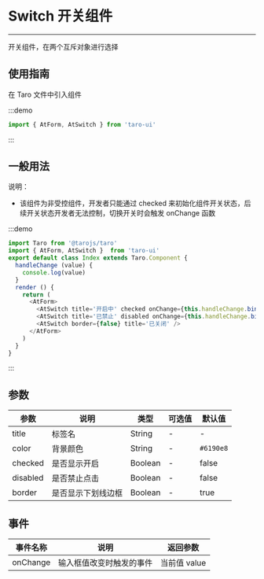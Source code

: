 # Switch 开关组件

---
开关组件，在两个互斥对象进行选择

## 使用指南

在 Taro 文件中引入组件

:::demo

```js
import { AtForm, AtSwitch } from 'taro-ui'
```

:::

## 一般用法

说明：

* 该组件为非受控组件，开发者只能通过 checked 来初始化组件开关状态，后续开关状态开发者无法控制，切换开关时会触发 onChange 函数

:::demo

```js
import Taro from '@tarojs/taro'
import { AtForm, AtSwitch }  from 'taro-ui'
export default class Index extends Taro.Component {
  handleChange (value) {
    console.log(value)
  }
  render () {
    return (
      <AtForm>
        <AtSwitch title='开启中' checked onChange={this.handleChange.bind(this)} />
        <AtSwitch title='已禁止' disabled onChange={this.handleChange.bind(this)} />
        <AtSwitch border={false} title='已关闭' />
      </AtForm>
    )
  }
}

```

:::

## 参数

| 参数       | 说明                                   | 类型    | 可选值                                                              | 默认值   |
| ---------- | -------------------------------------- | ------- | ------------------------------------------------------------------- | -------- |
| title | 标签名 | String  | - | - |
| color | 背景颜色  | String  | - | `#6190e8` |
| checked     | 是否显示开启  | Boolean | - | false |
| disabled     | 是否禁止点击  | Boolean | - | false |
| border     | 是否显示下划线边框  | Boolean | - | true |

## 事件

| 事件名称 | 说明          | 返回参数  |
|---------- |-------------- |---------- |
| onChange | 输入框值改变时触发的事件 | 当前值 value  |
